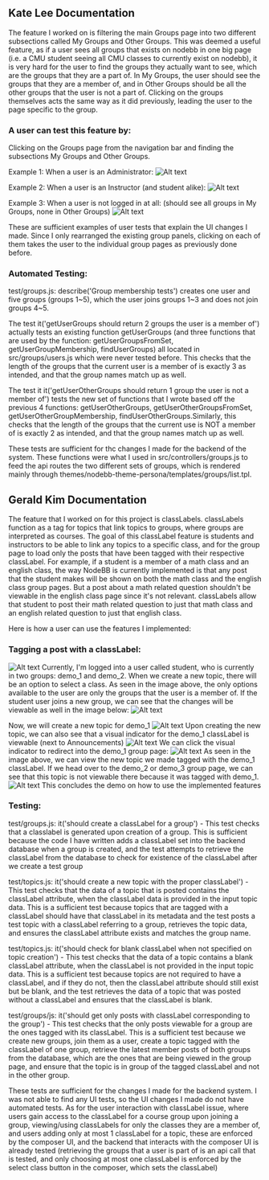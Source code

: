 ## Kate Lee Documentation

The feature I worked on is filtering the main Groups page into two different subsections called My Groups and Other Groups. This was deemed a useful feature, as if a user sees all groups that exists on nodebb in one big page (i.e. a CMU student seeing all CMU classes to currently exist on nodebb), it is very hard for the user to find the groups they actually want to see, which are the groups that they are a part of. In My Groups, the user should see the groups that they are a member of, and in Other Groups should be all the other groups that the user is not a part of. Clicking on the groups themselves acts the same way as it did previously, leading the user to the page specific to the group.

### A user can test this feature by: 

Clicking on the Groups page from the navigation bar and finding the subsections My Groups and Other Groups.

Example 1: When a user is an Administrator: 
![Alt text](images/groups_page_admin.png)

Example 2: When a user is an Instructor (and student alike):
![Alt text](images/groups_page_instructor.png)

Example 3: When a user is not logged in at all: (should see all groups in My Groups, none in Other Groups)
![Alt text](images/groups_page_logged_out.png)

These are sufficient examples of user tests that explain the UI changes I made. Since I only rearranged the existing group panels, clicking on each of them takes the user to the individual group pages as previously done before. 

### Automated Testing: 

test/groups.js: describe('Group membership tests') creates one user and five groups (groups 1~5), which the user joins groups 1~3 and does not join groups 4~5.

The test it('getUserGroups should return 2 groups the user is a member of') actually tests an existing function getUserGroups (and three functions that are used by the function: getUserGroupsFromSet, getUserGroupMembership, findUserGroups) all located in src/groups/users.js which were never tested before. This checks that the length of the groups that the current user is a member of is exactly 3 as intended, and that the group names match up as well.

The test it it('getUserOtherGroups should return 1 group the user is not a member of') tests the new set of functions that I wrote based off the previous 4 functions: getUserOtherGroups, getUserOtherGroupsFromSet, getUserOtherGroupMembership, findUserOtherGroups.Similarly, this checks that the length of the groups that the current use is NOT a member of is exactly 2 as intended, and that the group names match up as well. 

These tests are sufficient for thc changes I made for the backend of the system. These functions were what I used in src/controllers/groups.js to feed the api routes the two different sets of groups, which is rendered mainly through themes/nodebb-theme-persona/templates/groups/list.tpl.

## Gerald Kim Documentation

The feature that I worked on for this project is classLabels. classLabels function as a tag for topics that link topics to groups, where groups are interpreted as courses. The goal of this classLabel feature is students and instructors to be able to link any topics to a specific class, and for the group page to load only the posts that have been tagged with their respective classLabel. For example, if a student is a member of a math class and an english class, the way NodeBB is currently implemented is that any post that the student makes will be shown on both the math class and the english class group pages. But a post about a math related question shouldn't be viewable in the english class page since it's not relevant. classLabels allow that student to post their math related question to just that math class and an english related question to just that english class. 

Here is how a user can use the features I implemented:

### Tagging a post with a classLabel: 
![Alt text](images/image.png)
Currently, I'm logged into a user called student, who is currently in two groups: demo_1 and demo_2. 
When we create a new topic, there will be an option to select a class. As seen in the image above, the only options available to the user are only the groups that the user is a member of. If the student user joins a new group, we can see that the changes will be viewable as well in the image below: 
![Alt text](images/image-1.png)

Now, we will create a new topic for demo_1
![Alt text](images/image-2.png)
Upon creating the new topic, we can also see that a visual indicator for the demo_1 classLabel is viewable (next to Announcements)
![Alt text](images/image-3.png)
We can click the visual indicator to redirect into the demo_1 group page: 
![Alt text](images/image-4.png)
As seen in the image above, we can view the new topic we made tagged with the demo_1 classLabel. If we head over to the demo_2 or demo_3 group page, we can see that this topic is not viewable there because it was tagged with demo_1. 
![Alt text](images/image-5.png)
This concludes the demo on how to use the implemented features

### Testing:
test/groups.js: it('should create a classLabel for a group') - This test checks that a classlabel is generated upon creation of a group. This is sufficient because the code I have written adds a classLabel set into the backend database when a group is created, and the test attempts to retrieve the classLabel from the database to check for existence of the classLabel after we create a test group

test/topics.js: it('should create a new topic with the proper classLabel') - This test checks that the data of a topic that is posted contains the classLabel attribute, when the classLabel data is provided in the input topic data. This is a sufficient test because topics that are tagged with a classLabel should have that classLabel in its metadata and the test posts a test topic with a classLabel referring to a group, retrieves the topic data, and ensures the classLabel attribute exists and matches the group name. 

test/topics.js: it('should check for blank classLabel when not specified on topic creation') - This test checks that the data of a topic contains a blank classLabel attribute, when the classLabel is not provided in the input topic data. This is a sufficient test because topics are not required to have a classLabel, and if they do not, then the classLabel attribute should still exist but be blank, and the test retrieves the data of a topic that was posted without a classLabel and ensures that the classLabel is blank. 

test/groups/js: it('should get only posts with classLabel corresponding to the group') - This test checks that the only posts viewable for a group are the ones tagged with its classLabel. This is a sufficient test because we create new groups, join them as a user,  create a topic tagged with the classLabel of one group, retrieve the latest member posts of both groups from the database, which are the ones that are being viewed in the group page, and ensure that the topic is in group of the tagged classLabel and not in the other group. 

These tests are sufficient for the changes I made for the backend system. I was not able to find any UI tests, so the UI changes I made do not have automated tests. As for the user interaction with classLabel issue, where users gain access to the classLabel for a course group upon joining a group, viewing/using classLabels for only the classes they are a member of, and users adding only at most 1 classLabel for a topic, these are enforced by the composer UI, and the backend that interacts with the composer UI is already tested (retrieving the groups that a user is part of is an api call that is tested, and only choosing at most one classLabel is enforced by the select class button in the composer, which sets the classLabel)
